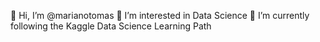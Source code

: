 👋 Hi, I’m @marianotomas
👀 I’m interested in Data Science
🌱 I’m currently following the Kaggle Data Science Learning Path

<!---
marianotomas/marianotomas is a ✨ special ✨ repository because its `README.md` (this file) appears on your GitHub profile.
You can click the Preview link to take a look at your changes.
--->
